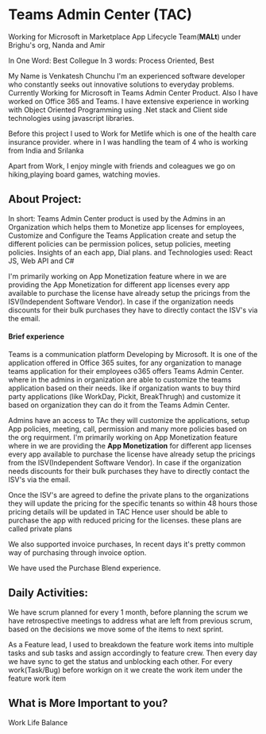 # Teams Admin Center (TAC)
Working for Microsoft in Marketplace App Lifecycle Team(**MALt**) under Brighu's org, Nanda and Amir

In One Word: Best Collegue
In 3 words: Process Oriented, Best 

My Name is Venkatesh Chunchu I'm an experienced software developer who constantly seeks out innovative solutions to everyday problems.
Currently Working for Microsoft in Teams Admin Center Product. Also I have worked on Office 365 and Teams. I have extensive experience in working with Object Oriented Programming using .Net stack and Client side technologies using javascript libraries. 

Before this project I used to Work for Metlife which is one of the health care insurance provider. where in I was handling the team of 4 who is working from India and Srilanka

Apart from Work, I enjoy mingle with friends and coleagues we go on hiking,playing board games, watching movies.

## About Project: 
In short: Teams Admin Center product is used by the Admins in an Organization which helps them to Monetize app licenses for employees, Customize and Configure the Teams Application create and setup the different policies can be permission polices, setup policies, meeting policies. Insights of an each app, Dial plans. and Technologies used: React JS, Web API and C#

I'm primarily working on App Monetization feature where in we are providing the App Monetization for different app licenses every app available to purchase the license have already setup the pricings from the ISV(Independent Software Vendor). In case if the organization needs discounts for their bulk purchases they have to directly contact the ISV's via the email.
#### Brief experience
Teams is a communication platform Developing by Microsoft. It is one of the application offered in Office 365 suites, for any organization to manage teams application for their employees o365 offers Teams Admin Center.
where in the admins in organization are able to customize the teams application based on their needs. 
like if organization wants to buy third party applications (like WorkDay, Pickit, BreakThrugh) and customize it based on organization they can do it from the Teams Admin Center.

Admins have an access to TAc they will customize the applications, setup App policies, meeting, call, permission and many more policies based on the org requirment.
I'm primarily working on App Monetization feature where in we are providing the **App Monetization** for different app licenses every app available to purchase the license have already setup the pricings from the ISV(Independent Software Vendor).
In case if the organization needs discounts for their bulk purchases they have to directly contact the ISV's via the email.

Once the ISV's are agreed to define the private plans to the organizations they will update the pricing for the specific tenants so within 48 hours those pricing details will be updated in TAC
Hence user should be able to purchase the app with reduced pricing for the licenses. these plans are called private plans

We also supported invoice purchases, In recent days it's pretty common way of purchasing through invoice option.

We have used the Purchase Blend experience. 

## Daily Activities:
We have scrum planned for every 1 month, before planning the scrum we have retrospective meetings to address what are left from previous scrum, based on the decisions we move some of the items to next sprint.

As a Feature lead, I used to breakdown the feature work items into multiple tasks and sub tasks and assign accordingly to feature crew. 
Then every day we have sync to get the status and unblocking each other. For every work(Task/Bug) before workign on it we create the work item under the feature work item 

## What is More Important to you?
Work Life Balance
